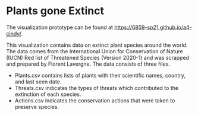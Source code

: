 # Plants gone Extinct
The visualization prototype can be found at https://6859-sp21.github.io/a4-cindy/.

This visualization contains data on extinct plant species around the world. The data comes from the International Union for Conservation of Nature (IUCN) Red list of Threatened Species (Version 2020-1) and was scrapped and prepared by Florent Lavergne.
The data consists of three files. 
- Plants.csv contains lists of plants with their scientific names, country, and last seen date. 
- Threats.csv indicates the types of threats which contributed to the extinction of each species.
- Actions.csv indicates the conservation actions that were taken to preserve species.
